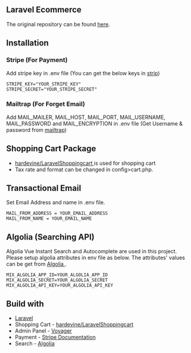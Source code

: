 ## Laravel Ecommerce
The original repository can be found [here](https://github.com/drehimself/laravel-ecommerce-example).

## Installation

### Stripe (For Payment)
Add stripe key in .env file (You can get the below keys in [strip](https://stripe.com/))

```
STRIPE_KEY="YOUR_STRIPE_KEY"
STRIPE_SECRET="YOUR_STRIPE_SECRET"
```

### Mailtrap (For Forget Email)
Add MAIL_MAILER, MAIL_HOST, MAIL_PORT, MAIL_USERNAME, MAIL_PASSWORD and MAIL_ENCRYPTION in .env file (Get Username & password from [mailtrap](https://mailtrap.io/inboxes))

## Shopping Cart Package

- [ hardevine/LaravelShoppingcart ](https://github.com/hardevine/LaravelShoppingcart) is used for shopping cart
- Tax rate and format can be changed in config>cart.php.

## Transactional Email
Set Email Address and name in .env file.

```
MAIL_FROM_ADDRESS = YOUR_EMAIL_ADDRESS
MAIL_FROM_NAME = YOUR_EMAIL_NAME
```

## Algolia (Searching API)

Algolia Vue Instant Search and Autocomplete are used in this project. Please setup algolia attributes in env file as below. The attributes' values can be get from [ Algolia ](https://www.algolia.com/).

```
MIX_ALGOLIA_APP_ID=YOUR_ALGOLIA_APP_ID
MIX_ALGOLIA_SECRET=YOUR_ALGOLIA_SECRET
MIX_ALGOLIA_API_KEY=YOUR_ALGOLIA_API_KEY
```

## Build with
- [Laravel](https://laravel.com/docs/8.x) 
- Shopping Cart - [hardevine/LaravelShoppingcart](https://github.com/hardevine/LaravelShoppingcart)
- Admin Panel - [Voyager](https://voyager.devdojo.com/)
- Payment - [Stripe Documentation](https://stripe.com/docs/stripe-js)
- Search - [Algolia](https://www.algolia.com/)